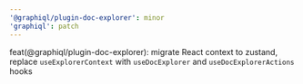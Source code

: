```yaml
---
'@graphiql/plugin-doc-explorer': minor
'graphiql': patch
---
```


feat(@graphiql/plugin-doc-explorer): migrate React context to zustand, replace `useExplorerContext` with `useDocExplorer` and `useDocExplorerActions` hooks


